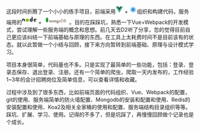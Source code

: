 
这段时间折腾了一个小小的练手项目，前端采用<img src="../vue.png" width="20" alt="vue"/> + <img src="../webpack.svg" width="20" alt="webpack"/>组织和构建代码，服务端用的<img src="../nodejs.jpeg" width="40" alt="nodejs"/> + <img src="../mongodb.jpg" width="70" alt="mongodb.jpg"/>。目的在踩踩坑，熟悉一下Vue+Webpack的开发模式，尝试理解一些服务端的概念和思想。前几天去D2听了分享，忽的觉得目前自己更应该纠结一下前端基础与原理的东西。在工具上太耗费时间不是目前该有的状态。就以此暂做一个小结与回顾，接下来方向暂转到前端基础、原理与设计模式学习。

项目本身很简单，代码量也不多。只是实现了最简单的一些功能，包括：登录、登录态保存、退出登录、注册。还有一个简单的爬虫，爬取一天内发布的，工作经验1~3年的会计招聘岗位及简单信息，可以查看详情和收藏。

过程中涉及到了很多东西，比如前端页面的代码组织、Vue、Webpack的配置，git的使用、服务端简单的防火墙配置、Mongodb的安装和配置和使用、Redis的安装配置和使用、Koa2及相关全家桶的使用和配置、服务端结构目录组织等等。踩坑、扩展、学习、使用。记得的不多了，但是坑踩了，再慢慢回顾做个记录也是个成长。
